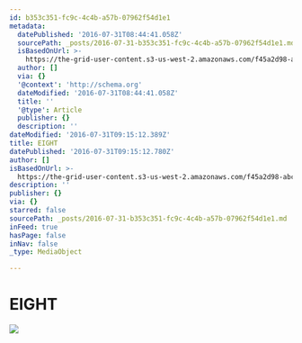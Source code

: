 ```yaml
---
id: b353c351-fc9c-4c4b-a57b-07962f54d1e1
metadata:
  datePublished: '2016-07-31T08:44:41.058Z'
  sourcePath: _posts/2016-07-31-b353c351-fc9c-4c4b-a57b-07962f54d1e1.md
  isBasedOnUrl: >-
    https://the-grid-user-content.s3-us-west-2.amazonaws.com/f45a2d98-abc3-48f7-bd3e-b8e85536fc59.png
  author: []
  via: {}
  '@context': 'http://schema.org'
  dateModified: '2016-07-31T08:44:41.058Z'
  title: ''
  '@type': Article
  publisher: {}
  description: ''
dateModified: '2016-07-31T09:15:12.389Z'
title: EIGHT
datePublished: '2016-07-31T09:15:12.780Z'
author: []
isBasedOnUrl: >-
  https://the-grid-user-content.s3-us-west-2.amazonaws.com/f45a2d98-abc3-48f7-bd3e-b8e85536fc59.png
description: ''
publisher: {}
via: {}
starred: false
sourcePath: _posts/2016-07-31-b353c351-fc9c-4c4b-a57b-07962f54d1e1.md
inFeed: true
hasPage: false
inNav: false
_type: MediaObject

---
```

# EIGHT
![](https://the-grid-user-content.s3-us-west-2.amazonaws.com/f45a2d98-abc3-48f7-bd3e-b8e85536fc59.png)